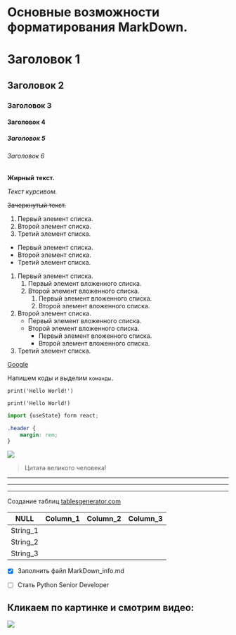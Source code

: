 # Основные возможности форматирования MarkDown.

<!--Заголовки-->

# Заголовок 1
## Заголовок 2
### Заголовок 3
#### Заголовок 4
##### Заголовок 5
###### Заголовок 6



<!--Выделение текста-->

**Жирный** __текст.__ 

*Текст* _курсивом._

~~Зачеркнутый текст.~~ 



<!--Списки-->

1. Первый элемент списка.
2. Второй элемент списка.
3. Третий элемент списка.

* Первый элемент списка.
* Второй элемент списка. 
* Третий элемент списка.

1. Первый элемент списка.
   1. Первый элемент вложенного списка.
   2. Второй элемент вложенного списка.
      1. Первый элемент вложенного списка.
      2. Второй элемент вложенного списка.
2. Второй элемент списка.
    * Первый элемент вложенного списка.
    * Второй элемент вложенного списка.
      * Первый элемент вложенного списка.
      * Второй элемент вложенного списка.
3. Третий элемент списка.



<!--Ссылки-->

[Google](www.google.com)



<!--Оформление кода-->

Напишем коды и выделим `команды.`

```commandline
print('Hello World!')
```

``
print('Hello World!)
``

```javascript
import {useState} form react;
```

```css
.header {
    margin: rem;
}
```


<!--Вставка изображения-->

![](\images\img)



<!--Цитаты-->

>Цитата великого человека!



<!--Разделители на странице.-->

***
---
___


<!--Таблицы-->

Создание таблиц [tablesgenerator.com](https://tablesgenerator.com/markdown_tables)

| NULL     | Column_1 | Column_2 | Column_3 |
|----------|----------|----------|----------|
| String_1 |          |          |          |
| String_2 |          |          |          |
| String_3 |          |          |          |



<!--Список дел.-->

* [x] Заполнить файл MarkDown_info.md
* [ ] Стать Python Senior Developer 



<!--Вставка ссылки с картинкой на видео.-->

## Кликаем по картинке и смотрим видео:

[![](https://i.ytimg.com/vi/jPKi2Addbxw/hq720.jpg)](https://www.youtube.com/watch?v=jPKi2Addbxw&t=1154s)
